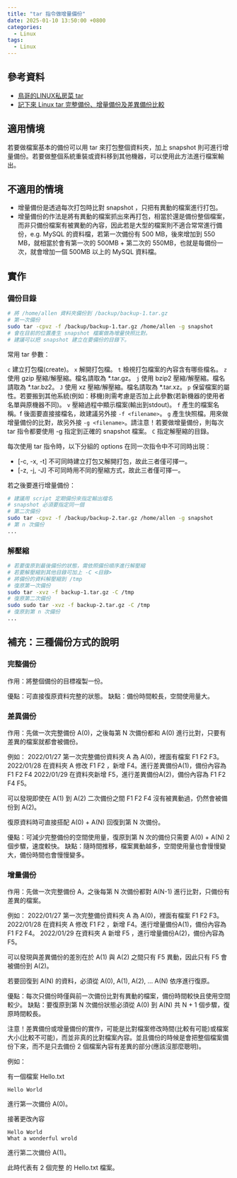 ```yaml
---
title: "tar 指令做增量備份"
date: 2025-01-10 13:50:00 +0800
categories: 
  - Linux
tags:
  - Linux
---
```


## 參考資料

- [鳥哥的LINUX私房菜 tar](http://linux.vbird.org/linux_basic/0240tarcompress.php#pack)
- [記下來 Linux tar 完整備份、增量備份及差異備份比較](https://noter.tw/32/linux-tar-%E5%AE%8C%E6%95%B4%E5%82%99%E4%BB%BD%E3%80%81%E5%A2%9E%E9%87%8F%E5%82%99%E4%BB%BD%E5%8F%8A%E5%B7%AE%E7%95%B0%E5%82%99%E4%BB%BD%E6%AF%94%E8%BC%83/)

## 適用情境

若要做檔案基本的備份可以用 tar 來打包整個資料夾，加上 snapshot 則可進行增量備份。若要做整個系統重裝或資料移到其他機器，可以使用此方法進行檔案輸出。

## 不適用的情境

- 增量備份是透過每次打包時比對 snapshot ，只把有異動的檔案進行打包。
- 增量備份的作法是將有異動的檔案抓出來再打包，相當於還是備份整個檔案，而非只備份檔案有被異動的內容，因此若是大型的檔案則不適合常常進行備份，e.g. MySQL 的資料檔，若第一次備份有 500 MB，後來增加到 550 MB，就相當於會有第一次的 500MB + 第二次的 550MB，也就是每備份一次，就會增加一個 500MB 以上的 MySQL 資料檔。

## 實作

### 備份目錄

```bash
# 將 /home/allen 資料夾備份到 /backup/backup-1.tar.gz
# 第一次備份
sudo tar -cpvz -f /backup/backup-1.tar.gz /home/allen -g snapshot
# 會在目前的位置產生 snapshot 檔案做為增量快照比對。
# 建議可以把 snapshot 建立在要備份的目錄下。
```

常用 tar 參數：

`c` 建立打包檔(create)。
`x` 解開打包檔。
`t` 檢視打包檔案的內容含有哪些檔名。
`z` 使用 gzip 壓縮/解壓縮。檔名請取為 \*.tar.gz。
`j` 使用 bzip2 壓縮/解壓縮。檔名請取為 \*.tar.bz2。
`J` 使用 xz 壓縮/解壓縮。檔名請取為 \*.tar.xz。
`p` 保留檔案的屬性。若要搬到其他系統(例如：移機)則需考慮是否加上此參數(若新機器的使用者名單與原機器不同)。
`v` 壓縮過程中顯示檔案(輸出到stdout)。
`f` 產生的檔案名稱。f 後面要直接接檔名，故建議另外接 `-f <filename>`。
`g` 產生快照檔。用來做增量備份的比對，故另外接 `-g <filename>`。請注意！若要做增量備份，則每次 tar 指令都要使用 -g 指定到正確的 snapshot 檔案。
`C` 指定解壓縮的目錄。

每次使用 tar 指令時，以下分組的 options 在同一次指令中不可同時出現：

- [-c, -x, -t] 不可同時建立打包又解開打包，故此三者僅可擇一。
- [-z, -j, -J] 不可同時用不同的壓縮方式，故此三者僅可擇一。

若之後要進行增量備份：

```bash
# 建議用 script 定期備份來指定輸出檔名
# snapshot 必須要指定同一個
# 第二次備份
sudo tar -cpvz -f /backup/backup-2.tar.gz /home/allen -g snapshot
# 第 n 次備份
...
```

### 解壓縮

```bash
# 若要復原到最後備份的狀態，需依照備份順序進行解壓縮
# 若要解壓縮到其他目錄可加上 -C <目錄>
# 將備份的資料解壓縮到 /tmp
# 復原第一次備份
sudo tar -xvz -f backup-1.tar.gz -C /tmp
# 復原第二次備份
sudo sudo tar -xvz -f backup-2.tar.gz -C /tmp
# 復原到第 n 次備份
...
```

## 補充：三種備份方式的說明

### 完整備份

作用：將整個備份的目標複製一份。

優點：可直接復原資料完整的狀態。
缺點：備份時間較長，空間使用量大。

### 差異備份

作用：先做一次完整備份 A(0)，之後每第 N 次備份都和 A(0) 進行比對，只要有差異的檔案就都會被備份。

例如：
2022/01/27 第一次完整備份資料夾 A 為 A(0)，裡面有檔案 F1 F2 F3。
2022/01/28 在資料夾 A 修改 F1 F2 ，新增 F4。進行差異備份A(1)，備份內容為 F1 F2 F4
2022/01/29 在資料夾新增 F5，進行差異備份A(2)，備份內容為 F1 F2 F4 F5。

可以發現即使在 A(1) 到 A(2) 二次備份之間 F1 F2 F4 沒有被異動過，仍然會被備份到 A(2)。

復原資料時可直接搭配 A(0) + A(N) 回復到第 N 次備份。

優點：可減少完整備份的空間使用量，復原到第 N 次的備份只需要 A(0) + A(N) 2 個步驟，速度較快。
缺點：隨時間推移，檔案異動越多，空間使用量也會慢慢變大，備份時間也會慢慢變多。

### 增量備份

作用：先做一次完整備份 A，之後每第 N 次備份都對 A(N-1) 進行比對，只備份有差異的檔案。

例如：
2022/01/27 第一次完整備份資料夾 A 為 A(0)，裡面有檔案 F1 F2 F3。
2022/01/28 在資料夾 A 修改 F1 F2 ，新增 F4。進行增量備份A(1)，備份內容為 F1 F2 F4。
2022/01/29 在資料夾 A 新增 F5 ，進行增量備份A(2)，備份內容為 F5。

可以發現與差異備份的差別在於 A(1) 與 A(2) 之間只有 F5 異動，因此只有 F5 會被備份到 A(2)。

若要回復到 A(N) 的資料，必須從 A(0), A(1), A(2), ... A(N) 依序進行復原。

優點：每次只備份時僅與前一次備份比對有異動的檔案，備份時間較快且使用空間較少。
缺點：要復原到第 N 次備份狀態必須從 A(0) 到 A(N) 共 N + 1 個步驟，復原時間較長。

注意！差異備份或增量備份的實作，可能是比對檔案修改時間(比較有可能)或檔案大小(比較不可能)，而並非真的比對檔案內容。並且備份的時候是會把整個檔案備份下來，而不是只去備份 2 個檔案內容有差異的部分(應該沒那麼聰明)。

例如：

有一個檔案 Hello.txt

```text
Hello World
```

進行第一次備份 A(0)。

接著更改內容

```text
Hello World
What a wonderful wrold
```

進行第二次備份 A(1)。

此時代表有 2 個完整 的 Hello.txt 檔案。
